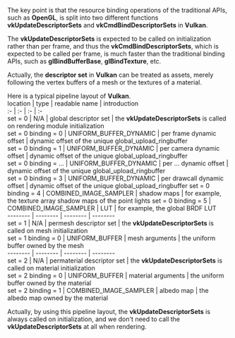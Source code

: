 The key point is that the resource binding operations of the traditional APIs, such as **OpenGL**, is split into two different functions **vkUpdateDescriptorSets** and **vkCmdBindDescriptorSets** in **Vulkan**.  

The **vkUpdateDescriptorSets** is expected to be called on initialization rather than per frame, and thus the **vkCmdBindDescriptorSets**, which is expected to be called per frame, is much faster than the traditional binding APIs, such as **glBindBufferBase**, **glBindTexture**, etc.  

Actually, the **descriptor set** in **Vulkan** can be treated as assets, merely following the vertex buffers of a mesh or the textures of a material.  

Here is a typical pipeline layout of **Vulkan**.  
location              | type                   | readable name               | introduction  
:-                    | :-                     | :-                          | :-  
set = 0               | N/A                    | global descriptor set       | the **vkUpdateDescriptorSets** is called on rendering module initialization  
set = 0 binding = 0   | UNIFORM_BUFFER_DYNAMIC | per frame dynamic offset    | dynamic offset of the unique global_upload_ringbuffer  
set = 0 binding = 1   | UNIFORM_BUFFER_DYNAMIC | per camera dynamic offset   | dynamic offset of the unique global_upload_ringbuffer  
set = 0 binding = ... | UNIFORM_BUFFER_DYNAMIC | per ... dynamic offset      | dynamic offset of the unique global_upload_ringbuffer  
set = 0 binding = 3   | UNIFORM_BUFFER_DYNAMIC | per drawcall dynamic offset | dynamic offset of the unique global_upload_ringbuffer 
set = 0 binding = 4   | COMBINED_IMAGE_SAMPLER | shadow maps                 | for example, the texture array shadow maps of the point lights 
set = 0 binding = 5   | COMBINED_IMAGE_SAMPLER | LUT                         | for example, the global BRDF LUT  
\-\-\-\-\-\-\-\-      | \-\-\-\-\-\-\-\-       | \-\-\-\-\-\-\-\-            | \-\-\-\-\-\-\-\-  
set = 1               | N/A                    | permesh descriptor set      | the **vkUpdateDescriptorSets** is called on mesh initialization  
set = 1 binding = 0   | UNIFORM_BUFFER         | mesh arguments              | the uniform buffer owned by the mesh  
\-\-\-\-\-\-\-\-      | \-\-\-\-\-\-\-\-       | \-\-\-\-\-\-\-\-            | \-\-\-\-\-\-\-\-  
set = 2               | N/A                    | permaterial descriptor set  | the **vkUpdateDescriptorSets** is called on material initialization  
set = 2 binding = 0   | UNIFORM_BUFFER         | material arguments          | the uniform buffer owned by the material  
set = 2 binding = 1   | COMBINED_IMAGE_SAMPLER | albedo map                  | the albedo map owned by the material  

Actually, by using this pipeline layout, the **vkUpdateDescriptorSets** is always called on initialization, and we don't need to call the **vkUpdateDescriptorSets** at all when rendering.  
